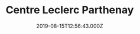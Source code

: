 ---
date: 2019-08-15T12:56:43.000Z
title: Centre Leclerc Parthenay
latitude: 46.64822522593562
longitude: -0.22279384015352482
category: checkin
---